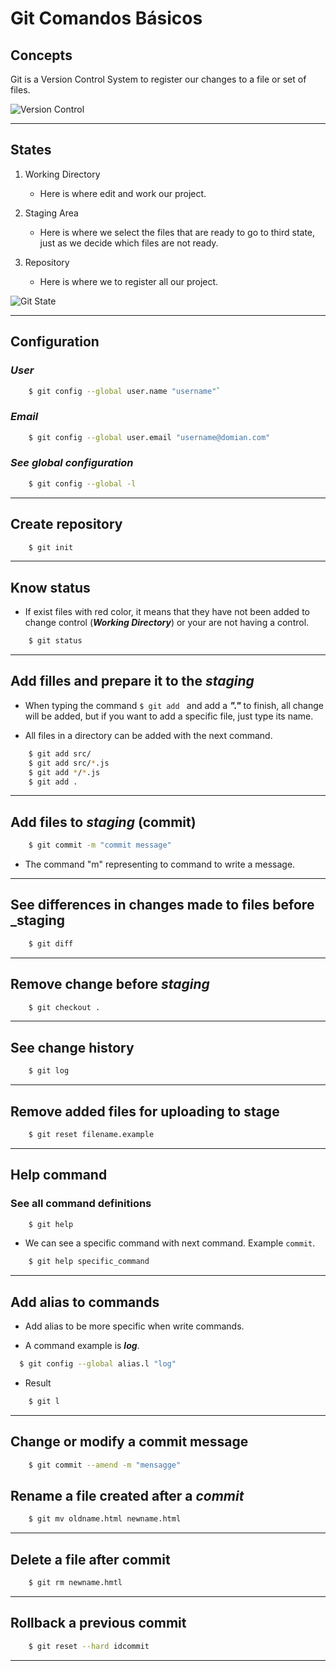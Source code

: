 # Git Comandos Básicos

## Concepts

Git is a Version Control System to register our changes to a file or set of files.

![Version Control](https://blog.cpanel.com/wp-content/uploads/2018/05/image2018-2-8_17-46-1.png)

---

## States

1. Working Directory
    - Here is where edit and work our project.

2. Staging Area
    - Here is where we select the files that are ready to go to third state, just as we decide which files are not ready.

3. Repository
    - Here is where we to register all our project.

![Git State](https://git-scm.com/figures/18333fig0106-tn.png)

---

## Configuration

### __*User*__

```bash
	$ git config --global user.name "username"`
```

### __*Email*__


```bash
	$ git config --global user.email "username@domian.com"
```

### __*See global configuration*__


```bash
	$ git config --global -l
```

---

## Create repository

```bash
	$ git init
```
---

## Know status

- If exist files with red color, it means that they have not been added to change control (___Working Directory___) or your are not having a control.

```bash
	$ git status
```
---

## Add filles and prepare it to the ___staging___ 

- When typing the command `$ git add ` and add a __*"."*__ to finish, all change will be added, but if you want to add a specific file, just type its name.

- All files in a directory can be added with the next command.

```bash
	$ git add src/
	$ git add src/*.js
	$ git add */*.js
	$ git add .
```

---

## Add files to ___staging___  (commit)

```bash
	$ git commit -m "commit message"
```
- The command "m" representing to command to write a message.

---
## See differences in changes made to files before ___staging__

```bash
	$ git diff
```

---

## Remove change before ___staging___

```bash
	$ git checkout .
```
---
## See change history

```bash
	$ git log	
```

---

## Remove added files for uploading to __stage__

```bash
	$ git reset filename.example
```

---

## Help command
### See all command definitions

```bash
	$ git help
```

- We can see a specific command with next command. Example `commit`.

```bash
	$ git help specific_command
```

---

## Add alias to commands

- Add alias to be more specific when write commands.

- A command example is ___log___.

```bash
  $ git config --global alias.l "log"
```
- Result

```bash
	$ git l
```

---

## Change or modify a commit message

```bash
	$ git commit --amend -m "mensagge"
```

## Rename a file created after a  ___commit___

```bash
	$ git mv oldname.html newname.html
```

---

## Delete a file after commit

```bash
	$ git rm newname.hmtl
```

---

## Rollback a previous commit

```bash
	$ git reset --hard idcommit
```

---
